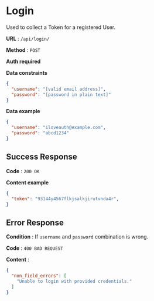 # Login

Used to collect a Token for a registered User.

**URL** : `/api/login/`

**Method** : `POST`

**Auth required**

**Data constraints**

```json
{
  "username": "[valid email address]",
  "password": "[password in plain text]"
}
```

**Data example**

```json
{
  "username": "iloveauth@example.com",
  "password": "abcd1234"
}
```

## Success Response

**Code** : `200 OK`

**Content example**

```json
{
  "token": "93144y4567flkjsalkjirutvnda4r",
}
```

## Error Response

**Condition** : If `username` and `password` combination is wrong.

**Code** : `400 BAD REQUEST`

**Content** :

```json
{
  "non_field_errors": [
    "Unable to login with provided credentials."
  ]
}
```
